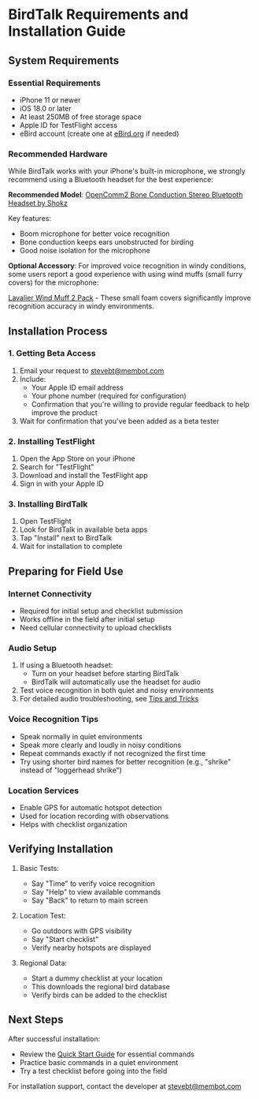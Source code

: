 # BirdTalk Requirements and Installation Guide

## System Requirements

### Essential Requirements
- iPhone 11 or newer
- iOS 18.0 or later
- At least 250MB of free storage space
- Apple ID for TestFlight access
- eBird account (create one at [eBird.org](https://ebird.org) if needed)

### Recommended Hardware
While BirdTalk works with your iPhone's built-in microphone, we strongly recommend using a Bluetooth headset for the best experience:

**Recommended Model**: [OpenComm2 Bone Conduction Stereo Bluetooth Headset by Shokz](https://www.amazon.com/SHOKZ-OpenComm2-Conduction-Headphones-Bluetooth/dp/B0C88R9FHG)

Key features:

* Boom microphone for better voice recognition
* Bone conduction keeps ears unobstructed for birding
* Good noise isolation for the microphone

**Optional Accessory**: For improved voice recognition in windy conditions, some users report a good experience with using wind muffs (small furry covers) for the microphone:

[Lavalier Wind Muff 2 Pack](https://www.amazon.com/dp/B0C88R9FHG) - These small foam covers significantly improve recognition accuracy in windy environments.

## Installation Process

### 1. Getting Beta Access
1. Email your request to [stevebt@membot.com](mailto:stevebt@membot.com)
2. Include:
    - Your Apple ID email address
    - Your phone number (required for configuration)
    - Confirmation that you're willing to provide regular feedback to help improve the product
3. Wait for confirmation that you've been added as a beta tester

### 2. Installing TestFlight
1. Open the App Store on your iPhone
2. Search for "TestFlight"
3. Download and install the TestFlight app
4. Sign in with your Apple ID

### 3. Installing BirdTalk
1. Open TestFlight
2. Look for BirdTalk in available beta apps
3. Tap "Install" next to BirdTalk
4. Wait for installation to complete

## Preparing for Field Use

### Internet Connectivity
- Required for initial setup and checklist submission
- Works offline in the field after initial setup
- Need cellular connectivity to upload checklists

### Audio Setup
1. If using a Bluetooth headset:
    - Turn on your headset before starting BirdTalk
    - BirdTalk will automatically use the headset for audio
2. Test voice recognition in both quiet and noisy environments
3. For detailed audio troubleshooting, see [Tips and Tricks](../tips-and-tricks.md#audio-equipment-tips)

### Voice Recognition Tips
- Speak normally in quiet environments
- Speak more clearly and loudly in noisy conditions
- Repeat commands exactly if not recognized the first time
- Try using shorter bird names for better recognition (e.g., "shrike" instead of "loggerhead shrike")

### Location Services
- Enable GPS for automatic hotspot detection
- Used for location recording with observations
- Helps with checklist organization

## Verifying Installation

1. Basic Tests:
    - Say "Time" to verify voice recognition
    - Say "Help" to view available commands
    - Say "Back" to return to main screen

2. Location Test:
    - Go outdoors with GPS visibility
    - Say "Start checklist"
    - Verify nearby hotspots are displayed

3. Regional Data:
    - Start a dummy checklist at your location
    - This downloads the regional bird database
    - Verify birds can be added to the checklist

## Next Steps

After successful installation:

- Review the [Quick Start Guide](../quickstart/first-session.md) for essential commands
- Practice basic commands in a quiet environment
- Try a test checklist before going into the field

For installation support, contact the developer at [stevebt@membot.com](mailto:stevebt@membot.com)
